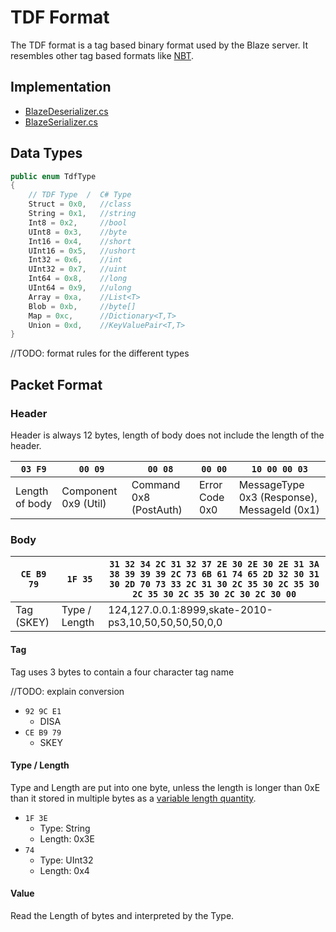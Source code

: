 # TDF Format

The TDF format is a tag based binary format used by the Blaze server. It resembles other tag based formats like [NBT](https://minecraft.gamepedia.com/NBT_format).

## Implementation

* [BlazeDeserializer.cs](https://github.com/hallofmeat/Skateboard3Server/blob/b8dcbd3e96b604a87d2ea8ed2fd20d68c4aaea28/src/Skateboard3Server.Blaze/Serializer/BlazeDeserializer.cs)
* [BlazeSerializer.cs](https://github.com/hallofmeat/Skateboard3Server/blob/b8dcbd3e96b604a87d2ea8ed2fd20d68c4aaea28/src/Skateboard3Server.Blaze/Serializer/BlazeSerializer.cs)

## Data Types

```csharp
public enum TdfType
{
    // TDF Type  /  C# Type
    Struct = 0x0,   //class
    String = 0x1,   //string
    Int8 = 0x2,     //bool
    UInt8 = 0x3,    //byte
    Int16 = 0x4,    //short
    UInt16 = 0x5,   //ushort
    Int32 = 0x6,    //int
    UInt32 = 0x7,   //uint
    Int64 = 0x8,    //long
    UInt64 = 0x9,   //ulong
    Array = 0xa,    //List<T>
    Blob = 0xb,     //byte[]
    Map = 0xc,      //Dictionary<T,T>
    Union = 0xd,    //KeyValuePair<T,T>
}
```

//TODO: format rules for the different types

## Packet Format

### Header

Header is always 12 bytes, length of body does not include the length of the header.

| `03 F9`        | `00 09`              | `00 08`                | `00 00`        | `10 00 00 03`                               |
| -------------- | -------------------- | ---------------------- | -------------- | ------------------------------------------- |
| Length of body | Component 0x9 (Util) | Command 0x8 (PostAuth) | Error Code 0x0 | MessageType 0x3 (Response), MessageId (0x1) |

### Body

| `CE B9 79` | `1F 35`       | `31 32 34 2C 31 32 37 2E 30 2E 30 2E 31 3A 38 39 39 39 2C 73 6B 61 74 65 2D 32 30 31 30 2D 70 73 33 2C 31 30 2C 35 30 2C 35 30 2C 35 30 2C 35 30 2C 30 2C 30 00` |
| ---------- | ------------- | ------------------------------------------------------------ |
| Tag (SKEY) | Type / Length | 124,127.0.0.1:8999,skate-2010-ps3,10,50,50,50,50,0,0         |



#### Tag

Tag uses 3 bytes to contain a four character tag name

//TODO: explain conversion

* `92 9C E1`
  * DISA
* `CE B9 79`
  * SKEY

#### Type / Length

Type and Length are put into one byte, unless the length is longer than 0xE than it stored in multiple bytes as a [variable length quantity](https://en.wikipedia.org/wiki/Variable-length_quantity).

* `1F 3E`
  * Type: String
  * Length: 0x3E
* `74`
  * Type: UInt32
  * Length: 0x4

#### Value

Read the Length of bytes and interpreted by the Type.